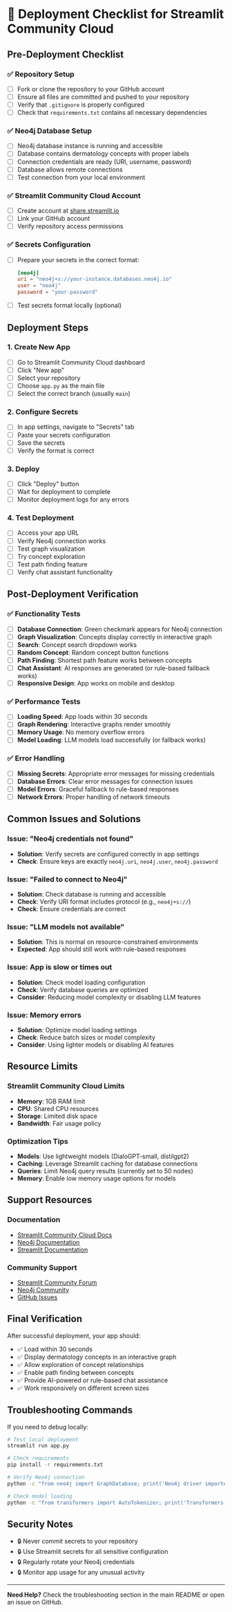 # 🚀 Deployment Checklist for Streamlit Community Cloud

## Pre-Deployment Checklist

### ✅ Repository Setup
- [ ] Fork or clone the repository to your GitHub account
- [ ] Ensure all files are committed and pushed to your repository
- [ ] Verify that `.gitignore` is properly configured
- [ ] Check that `requirements.txt` contains all necessary dependencies

### ✅ Neo4j Database Setup
- [ ] Neo4j database instance is running and accessible
- [ ] Database contains dermatology concepts with proper labels
- [ ] Connection credentials are ready (URI, username, password)
- [ ] Database allows remote connections
- [ ] Test connection from your local environment

### ✅ Streamlit Community Cloud Account
- [ ] Create account at [share.streamlit.io](https://share.streamlit.io)
- [ ] Link your GitHub account
- [ ] Verify repository access permissions

### ✅ Secrets Configuration
- [ ] Prepare your secrets in the correct format:
  ```toml
  [neo4j]
  uri = "neo4j+s://your-instance.databases.neo4j.io"
  user = "neo4j"
  password = "your-password"
  ```
- [ ] Test secrets format locally (optional)

## Deployment Steps

### 1. Create New App
- [ ] Go to Streamlit Community Cloud dashboard
- [ ] Click "New app"
- [ ] Select your repository
- [ ] Choose `app.py` as the main file
- [ ] Select the correct branch (usually `main`)

### 2. Configure Secrets
- [ ] In app settings, navigate to "Secrets" tab
- [ ] Paste your secrets configuration
- [ ] Save the secrets
- [ ] Verify the format is correct

### 3. Deploy
- [ ] Click "Deploy" button
- [ ] Wait for deployment to complete
- [ ] Monitor deployment logs for any errors

### 4. Test Deployment
- [ ] Access your app URL
- [ ] Verify Neo4j connection works
- [ ] Test graph visualization
- [ ] Try concept exploration
- [ ] Test path finding feature
- [ ] Verify chat assistant functionality

## Post-Deployment Verification

### ✅ Functionality Tests
- [ ] **Database Connection**: Green checkmark appears for Neo4j connection
- [ ] **Graph Visualization**: Concepts display correctly in interactive graph
- [ ] **Search**: Concept search dropdown works
- [ ] **Random Concept**: Random concept button functions
- [ ] **Path Finding**: Shortest path feature works between concepts
- [ ] **Chat Assistant**: AI responses are generated (or rule-based fallback works)
- [ ] **Responsive Design**: App works on mobile and desktop

### ✅ Performance Tests
- [ ] **Loading Speed**: App loads within 30 seconds
- [ ] **Graph Rendering**: Interactive graphs render smoothly
- [ ] **Memory Usage**: No memory overflow errors
- [ ] **Model Loading**: LLM models load successfully (or fallback works)

### ✅ Error Handling
- [ ] **Missing Secrets**: Appropriate error messages for missing credentials
- [ ] **Database Errors**: Clear error messages for connection issues
- [ ] **Model Errors**: Graceful fallback to rule-based responses
- [ ] **Network Errors**: Proper handling of network timeouts

## Common Issues and Solutions

### Issue: "Neo4j credentials not found"
- **Solution**: Verify secrets are configured correctly in app settings
- **Check**: Ensure keys are exactly `neo4j.uri`, `neo4j.user`, `neo4j.password`

### Issue: "Failed to connect to Neo4j"
- **Solution**: Check database is running and accessible
- **Check**: Verify URI format includes protocol (e.g., `neo4j+s://`)
- **Check**: Ensure credentials are correct

### Issue: "LLM models not available"
- **Solution**: This is normal on resource-constrained environments
- **Expected**: App should still work with rule-based responses

### Issue: App is slow or times out
- **Solution**: Check model loading configuration
- **Check**: Verify database queries are optimized
- **Consider**: Reducing model complexity or disabling LLM features

### Issue: Memory errors
- **Solution**: Optimize model loading settings
- **Check**: Reduce batch sizes or model complexity
- **Consider**: Using lighter models or disabling AI features

## Resource Limits

### Streamlit Community Cloud Limits
- **Memory**: 1GB RAM limit
- **CPU**: Shared CPU resources
- **Storage**: Limited disk space
- **Bandwidth**: Fair usage policy

### Optimization Tips
- **Models**: Use lightweight models (DialoGPT-small, distilgpt2)
- **Caching**: Leverage Streamlit caching for database connections
- **Queries**: Limit Neo4j query results (currently set to 50 nodes)
- **Memory**: Enable low memory usage options for models

## Support Resources

### Documentation
- [Streamlit Community Cloud Docs](https://docs.streamlit.io/streamlit-community-cloud)
- [Neo4j Documentation](https://neo4j.com/docs/)
- [Streamlit Documentation](https://docs.streamlit.io/)

### Community Support
- [Streamlit Community Forum](https://discuss.streamlit.io/)
- [Neo4j Community](https://community.neo4j.com/)
- [GitHub Issues](https://github.com/yourusername/DermKG/issues)

## Final Verification

After successful deployment, your app should:
- ✅ Load within 30 seconds
- ✅ Display dermatology concepts in an interactive graph
- ✅ Allow exploration of concept relationships
- ✅ Enable path finding between concepts
- ✅ Provide AI-powered or rule-based chat assistance
- ✅ Work responsively on different screen sizes

## Troubleshooting Commands

If you need to debug locally:
```bash
# Test local deployment
streamlit run app.py

# Check requirements
pip install -r requirements.txt

# Verify Neo4j connection
python -c "from neo4j import GraphDatabase; print('Neo4j driver imported successfully')"

# Check model loading
python -c "from transformers import AutoTokenizer; print('Transformers imported successfully')"
```

## Security Notes

- 🔒 Never commit secrets to your repository
- 🔒 Use Streamlit secrets for all sensitive configuration
- 🔒 Regularly rotate your Neo4j credentials
- 🔒 Monitor app usage for any unusual activity

---

**Need Help?** Check the troubleshooting section in the main README or open an issue on GitHub. 